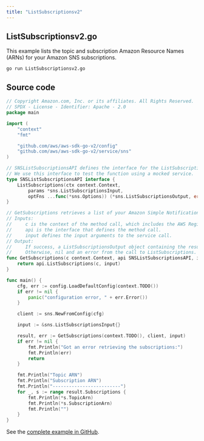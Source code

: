 ```yaml
---
title: "ListSubscriptionsv2"
---
```

## ListSubscriptionsv2.go

This example lists the topic and subscription Amazon Resource Names (ARNs) for your Amazon SNS subscriptions.

`go run ListSubscriptionsv2.go`

## Source code

```go
// Copyright Amazon.com, Inc. or its affiliates. All Rights Reserved.
// SPDX - License - Identifier: Apache - 2.0
package main

import (
	"context"
	"fmt"

	"github.com/aws/aws-sdk-go-v2/config"
	"github.com/aws/aws-sdk-go-v2/service/sns"
)

// SNSListSubscriptionsAPI defines the interface for the ListSubscriptions function.
// We use this interface to test the function using a mocked service.
type SNSListSubscriptionsAPI interface {
	ListSubscriptions(ctx context.Context,
		params *sns.ListSubscriptionsInput,
		optFns ...func(*sns.Options)) (*sns.ListSubscriptionsOutput, error)
}

// GetSubscriptions retrieves a list of your Amazon Simple Notification Service (Amazon SNS) subscriptions.
// Inputs:
//     c is the context of the method call, which includes the AWS Region.
//     api is the interface that defines the method call.
//     input defines the input arguments to the service call.
// Output:
//     If success, a ListSubscriptionsOutput object containing the result of the service call and nil.
//     Otherwise, nil and an error from the call to ListSubscriptions.
func GetSubscriptions(c context.Context, api SNSListSubscriptionsAPI, input *sns.ListSubscriptionsInput) (*sns.ListSubscriptionsOutput, error) {
	return api.ListSubscriptions(c, input)
}

func main() {
	cfg, err := config.LoadDefaultConfig(context.TODO())
	if err != nil {
		panic("configuration error, " + err.Error())
	}

	client := sns.NewFromConfig(cfg)

	input := &sns.ListSubscriptionsInput{}

	result, err := GetSubscriptions(context.TODO(), client, input)
	if err != nil {
		fmt.Println("Got an error retrieving the subscriptions:")
		fmt.Println(err)
		return
	}

	fmt.Println("Topic ARN")
	fmt.Println("Subscription ARN")
	fmt.Println("-------------------------")
	for _, s := range result.Subscriptions {
		fmt.Println(*s.TopicArn)
		fmt.Println(*s.SubscriptionArn)
		fmt.Println("")
	}
}

```

See the [complete example in GitHub](https://github.com/awsdocs/aws-doc-sdk-examples/blob/master/gov2/sns/ListSubscriptions/ListSubscriptionsv2.go).